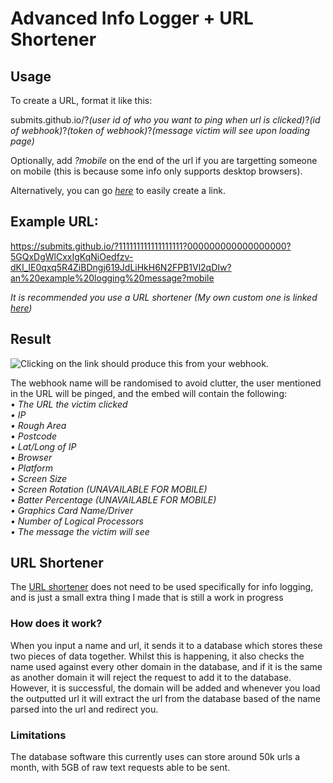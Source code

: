 # Advanced Info Logger + URL Shortener

## Usage
To create a URL, format it like this:

submits.github.io/?*(user id of who you want to ping when url is clicked)*?*(id of webhook)*?*(token of webhook)*?*(message victim will see upon loading page)*

Optionally, add *?mobile* on the end of the url if you are targetting someone on mobile (this is because some info only supports desktop browsers).

Alternatively, you can go *[here](https://submits.github.io/create.html)* to easily create a link.

## Example URL:
https://submits.github.io/?111111111111111111?000000000000000000?5GQxDgWlCxxIgKqNiOedfzv-dKI_lE0qxq5R4ZiBDngj619JdLiHkH6N2FPB1Vl2qDIw?an%20example%20logging%20message?mobile

*It is recommended you use a URL shortener (My own custom one is linked [here](https://submits.github.io/shorten.html))*

## Result

![Clicking on the link should produce this from your webhook.](https://i.imgur.com/ch3F020.png)

The webhook name will be randomised to avoid clutter, the user mentioned in the URL will be pinged, and the embed will contain the following:<br>
• *The URL the victim clicked  <br>
• IP <br>
• Rough Area  <br>
• Postcode <br>
• Lat/Long of IP <br>
• Browser <br>
• Platform <br> 
• Screen Size <br>
• Screen Rotation (UNAVAILABLE FOR MOBILE) <br>
• Batter Percentage (UNAVAILABLE FOR MOBILE) <br>
• Graphics Card Name/Driver <br>
• Number of Logical Processors <br>
• The message the victim will see <br>*

## URL Shortener

The [URL shortener](https://submits.github.io/shorten.html) does not need to be used specifically for info logging, and is just a small extra thing I made that is still a work in progress

### How does it work?<br>
When you input a name and url, it sends it to a database which stores these two pieces of data together.  Whilst this is happening, it also checks the name used against every other domain in the database, and if it is the same as another domain it will reject the request to add it to the database. However, it is successful, the domain will be added and whenever you load the outputted url it will extract the url from the database based of the name parsed into the url and redirect you.

### Limitations<br>
The database software this currently uses can store around 50k urls a month, with 5GB of raw text requests able to be sent.

